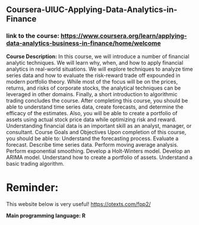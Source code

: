## Coursera-UIUC-Applying-Data-Analytics-in-Finance
### link to the course: https://www.coursera.org/learn/applying-data-analytics-business-in-finance/home/welcome
**Course Description:**
In this course, we will introduce a number of financial analytic techniques. We will learn why, when, and how to apply financial analytics in real-world situations. We will explore techniques to analyze time series data and how to evaluate the risk-reward trade off expounded in modern portfolio theory. While most of the focus will be on the prices, returns, and risks of corporate stocks, the analytical techniques can be leveraged in other domains. Finally, a short introduction to algorithmic trading concludes the course.  After completing this course, you should be able to understand time series data, create forecasts, and determine the efficacy of the estimates. Also, you will be able to create a portfolio of assets using actual stock price data while optimizing risk and reward. Understanding financial data is an important skill as an analyst, manager, or consultant.  Course Goals and Objectives Upon completion of this course, you should be able to:  Understand the forecasting process. Evaluate a forecast. Describe time series data. Perform moving average analysis. Perform exponential smoothing. Develop a Holt-Winters model. Develop an ARIMA model. Understand how to create a portfolio of assets. Understand a basic trading algorithm.
# Reminder:
This website below is very useful!
https://otexts.com/fpp2/

**Main programming language: R**
